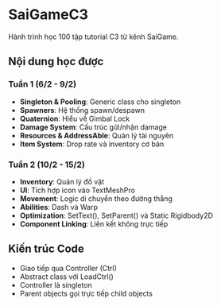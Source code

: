 # SaiGameC3

Hành trình học 100 tập tutorial C3 từ kênh SaiGame.

## Nội dung học được

### Tuần 1 (6/2 - 9/2)
- **Singleton & Pooling**: Generic class cho singleton
- **Spawners**: Hệ thống spawn/despawn
- **Quaternion**: Hiểu về Gimbal Lock
- **Damage System**: Cấu trúc gửi/nhận damage
- **Resources & AddressAble**: Quản lý tài nguyên
- **Item System**: Drop rate và inventory cơ bản

### Tuần 2 (10/2 - 15/2)
- **Inventory**: Quản lý đồ vật
- **UI**: Tích hợp icon vào TextMeshPro
- **Movement**: Logic di chuyển theo đường thẳng
- **Abilities**: Dash và Warp
- **Optimization**: SetText(), SetParent() và Static Rigidbody2D
- **Component Linking**: Liên kết không trực tiếp

## Kiến trúc Code
- Giao tiếp qua Controller (Ctrl)
- Abstract class với LoadCtrl()
- Controller là singleton
- Parent objects gọi trực tiếp child objects